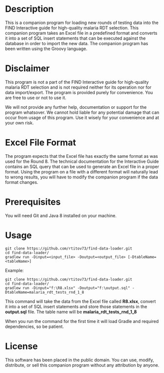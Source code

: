 # Description

This is a companion program for loading new rounds of testing data into the FIND
Interactive guide for high-quality malaria RDT selection. This companion program takes
an Excel file in a predefined format and converts it into a set of SQL insert statements
that can be executed against the database in order to import the new data. The companion 
program has been written using the Groovy language.  

# Disclaimer

This program is not a part of the FIND Interactive guide for high-quality malaria 
RDT selection and is not required neither for its operation nor for data import/export. 
The program is provided purely for convenience. You are free to use or not to use it.

We will not provide any further help, documentation or support for the program whatsover. 
We cannot hold liable for any potential damage that can occur from usage of this program.
Use it wisely for your convenience and at your own risk. 

# Excel File Format

The program expects that the Excel file has exactly the same format as was used for 
the Round 8. The technical documentation for the Interactive Guide contains an SQL query
that can be used to generate an Excel file in a proper format. Using the program on a file
with a different format will naturally lead to wrong results, you will have to modify 
the companion program if the data format changes.   

# Prerequisites

You will need Git and Java 8 installed on your machine.

# Usage

```
git clone https://github.com/rtitov73/find-data-loader.git
cd find-data-loader/
gradlew run -Dinput=<input_file> -Doutput=<output_file> [-DtableName=<tableName>]
```

Example:
```
git clone https://github.com/rtitov73/find-data-loader.git
cd find-data-loader/
gradlew run -Dinput="f:\R8.xlsx" -Doutput="f:\output.sql" -DtableName=malaria_rdt_tests_rnd_1_8
```

This command will take the data from the Excel file called **R8.xlsx**, convert it into
a set of SQL insert statements and store those statements in the **output.sql** file.
The table name will be **malaria_rdt_tests_rnd_1_8**

When you run the command for the first time it will load Gradle and required dependencies, so be patient.

# License

This software has been placed in the public domain. You can use, modify, distribute, or sell this companion program without any attribution by anyone. 